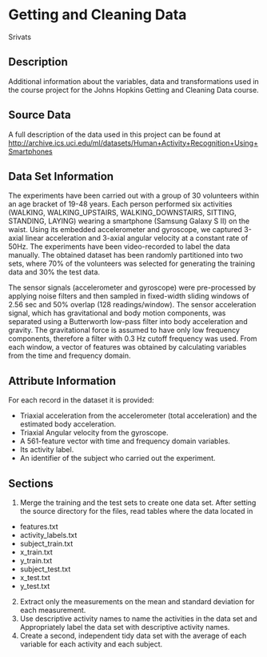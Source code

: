 # Getting and Cleaning Data

 Srivats

## Description

Additional information about the variables, data and transformations used in the course project for the Johns Hopkins Getting and Cleaning Data course.

## Source Data

A full description of the data used in this project can be found at http://archive.ics.uci.edu/ml/datasets/Human+Activity+Recognition+Using+Smartphones

## Data Set Information

The experiments have been carried out with a group of 30 volunteers within an age bracket of 19-48 years. Each person performed six activities (WALKING, WALKING_UPSTAIRS, WALKING_DOWNSTAIRS, SITTING, STANDING, LAYING) wearing a smartphone (Samsung Galaxy S II) on the waist. Using its embedded accelerometer and gyroscope, we captured 3-axial linear acceleration and 3-axial angular velocity at a constant rate of 50Hz. The experiments have been video-recorded to label the data manually. The obtained dataset has been randomly partitioned into two sets, where 70% of the volunteers was selected for generating the training data and 30% the test data.

The sensor signals (accelerometer and gyroscope) were pre-processed by applying noise filters and then sampled in fixed-width sliding windows of 2.56 sec and 50% overlap (128 readings/window). The sensor acceleration signal, which has gravitational and body motion components, was separated using a Butterworth low-pass filter into body acceleration and gravity. The gravitational force is assumed to have only low frequency components, therefore a filter with 0.3 Hz cutoff frequency was used. From each window, a vector of features was obtained by calculating variables from the time and frequency domain.

## Attribute Information

For each record in the dataset it is provided:

* Triaxial acceleration from the accelerometer (total acceleration) and the estimated body acceleration.
* Triaxial Angular velocity from the gyroscope.
* A 561-feature vector with time and frequency domain variables.
* Its activity label.
* An identifier of the subject who carried out the experiment.
## Sections
1. Merge the training and the test sets to create one data set.
After setting the source directory for the files, read tables where the data located in
  * features.txt
  * activity_labels.txt
  * subject_train.txt
  * x_train.txt
  * y_train.txt
  * subject_test.txt
  * x_test.txt
  * y_test.txt
2. Extract only the measurements on the mean and standard deviation for each measurement.
3. Use descriptive activity names to name the activities in the data set and Appropriately label the data set 
   with descriptive activity names.
4. Create a second, independent tidy data set with the average of each variable for each activity and each subject.



